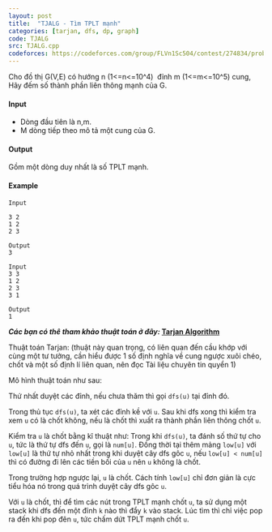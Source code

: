 ```yaml
---
layout: post
title:  "TJALG - Tìm TPLT mạnh"
categories: [tarjan, dfs, dp, graph]
code: TJALG
src: TJALG.cpp
codeforces: https://codeforces.com/group/FLVn1Sc504/contest/274834/problem/K
---
```



Cho đồ thị G(V,E) có hướng n (1<=n<=10^4)  đỉnh m (1<=m<=10^5) cung, Hãy đếm số thành phần liên thông mạnh của G.

#### Input

+ Dòng đầu tiên là n,m.
+ M dòng tiếp theo mô tả một cung của G.

#### Output

Gồm một dòng duy nhất là số TPLT mạnh.

#### Example

```
Input  
  
3 2  
1 2  
2 3  
  
Output  
3  
```

```
Input
3 3  
1 2  
2 3  
3 1  
  
Output  
1
```
  
**_Các bạn có thê tham khảo thuật toán ở đây:_ [**Tarjan Algorithm**](http://vi.wikipedia.org/wiki/Thu%E1%BA%ADt_to%C3%A1n_t%C3%ACm_th%C3%A0nh_ph%E1%BA%A7n_li%C3%AAn_th%C3%B4ng_m%E1%BA%A1nh_c%E1%BB%A7a_Tarjan)**


<!--more-->



Thuật toán Tarjan: (thuật này quan trọng, có liên quan đến cầu khớp với cùng một tư tưởng, cần hiểu được 1 số định nghĩa về cung ngược xuôi chéo, chốt và một số định lí liên quan, nên đọc Tài liệu chuyên tin quyển 1)

Mô hình thuật toán như sau:

Thứ nhất duyệt các đỉnh, nếu chưa thăm thì gọi `dfs(u)` tại đỉnh đó.

Trong thủ tục `dfs(u)`, ta xét các đỉnh kề với `u`. Sau khi dfs xong thì kiểm tra xem `u` có là chốt không, nếu là chốt thì xuất ra thành phần liên thông chốt `u`.

Kiểm tra `u` là chốt bằng kĩ thuật như: Trong khi `dfs(u)`, ta đánh số thứ tự cho `u`, tức là thứ tự dfs đến `u`, gọi là `num[u]`. Đồng thời tại thêm mảng `low[u]` với `low[u]` là thứ tự nhỏ nhất trong khi duyệt cây dfs gôc `u`, nếu `low[u] < num[u]` thì có đường đi lên các tiền bối của `u` nên `u` không là chốt. 

Trong trường hợp ngược lại, `u` là chốt. Cách tính `low[u]` chỉ đơn giản là cực tiểu hóa nó trong quá trình duyệt cây dfs gôc `u`.

Với `u` là chốt, thì để tìm các nút trong TPLT mạnh chốt `u`, ta sử dụng một stack khi dfs đến một đỉnh `k` nào thì đẩy `k` vào stack. Lúc tìm thì chỉ việc pop ra đến khi pop đên `u`, tức chấm dứt TPLT mạnh chốt `u`.
